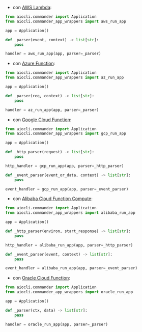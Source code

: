 - con [AWS Lambda](https://docs.aws.amazon.com/lambda/latest/dg/lambda-python.html):

```python
from aiocli.commander import Application
from aiocli.commander_app_wrappers import aws_run_app

app = Application()

def _parser(event, context) -> list[str]:
    pass

handler = aws_run_app(app, parser=_parser)
```

- con [Azure Function](https://docs.microsoft.com/azure/azure-functions/functions-reference-python):

```python
from aiocli.commander import Application
from aiocli.commander_app_wrappers import az_run_app

app = Application()

def _parser(req, context) -> list[str]:
    pass

handler = az_run_app(app, parser=_parser)
```

- con [Google Cloud Function](https://cloud.google.com/functions/docs/concepts/python-runtime):

```python
from aiocli.commander import Application
from aiocli.commander_app_wrappers import gcp_run_app

app = Application()

def _http_parser(request) -> list[str]:
    pass

http_handler = gcp_run_app(app, parser=_http_parser)

def _event_parser(event_or_data, context) -> list[str]:
    pass

event_handler = gcp_run_app(app, parser=_event_parser)
```

- con [Alibaba Cloud Function Compute](https://www.alibabacloud.com/help/en/function-compute/latest/programming-languages-python):

```python
from aiocli.commander import Application
from aiocli.commander_app_wrappers import alibaba_run_app

app = Application()

def _http_parser(environ, start_response) -> list[str]:
    pass

http_handler = alibaba_run_app(app, parser=_http_parser)

def _event_parser(event, context) -> list[str]:
    pass

event_handler = alibaba_run_app(app, parser=_event_parser)
```

- con [Oracle Cloud Function](https://www.oracle.com/cloud-native/functions/):

```python
from aiocli.commander import Application
from aiocli.commander_app_wrappers import oracle_run_app

app = Application()

def _parser(ctx, data) -> list[str]:
    pass

handler = oracle_run_app(app, parser=_parser)
```
